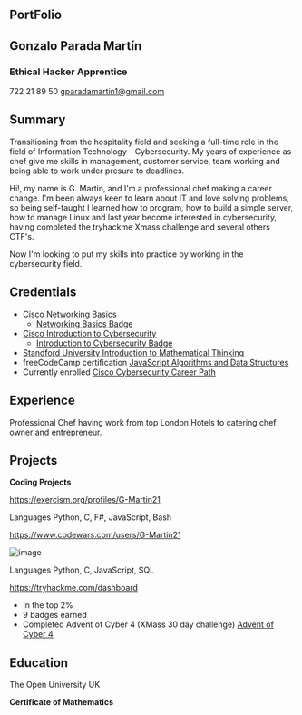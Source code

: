 <!---
**CodeWars**
![image](https://www.codewars.com/users/G-Martin21/badges/large)

**TryHackMe**
<script src="https://tryhackme.com/badge/1298142"></script>

**freeCodeCamp**
[freeCodeCamp JavaScript Certification](https://www.freecodecamp.org/certification/g_martin21/javascript-algorithms-and-data-structures)


- 👋 Hi, I’m @G-Martin21
- 👀 I’m interested in ...
- 🌱 I’m currently learning software development HTML, CSS, JavaScript, ...
- 💞️ I’m looking to collaborate on projects
- 📫 You can reach me through my email.
--->
<!---
G-Martin21/G-Martin21 is a ✨ special ✨ repository because its `README.md` (this file) appears on your GitHub profile.
You can click the Preview link to take a look at your changes.
--->
## PortFolio
## Gonzalo Parada Martín
### Ethical Hacker Apprentice
722 21 89 50 
gparadamartin1@gmail.com

## Summary

Transitioning from the hospitality field and seeking a full-time role in the field of Information Technology - Cybersecurity.
My years of experience as chef give me skills in management, customer service, team working and being able to work under presure to deadlines.

Hi!, my name is G. Martin, and I'm a professional chef making a career change. I'm been always keen to learn about IT and love solving problems, so being self-taught I learned how to program, how to build a simple server, how to manage Linux and last year become interested in cybersecurity, having completed the tryhackme Xmass challenge and several others CTF's.
	
Now I'm looking to put my skills into practice by working in the cybersecurity field.

## Credentials

- [Cisco Networking Basics](https://skillsforall.com/course/networking-devices-and-initial-configuration?userLang=en-US)
  - [Networking Basics Badge](https://www.credly.com/badges/9fa607e4-9081-48fd-8b02-51fb96fd2ec8/linked_in_profile)
- [Cisco Introduction to Cybersecurity](https://skillsforall.com/course/introduction-to-cybersecurity?userLang=en-US)
  - [Introduction to Cybersecurity Badge](https://www.credly.com/badges/065f78a0-4a42-455e-8876-effdd796c9d4/linked_in_profile)
- [Standford University Introduction to Mathematical Thinking](https://www.coursera.org/learn/mathematical-thinking)
- freeCodeCamp certification [JavaScript Algorithms and Data Structures](https://www.freecodecamp.org/certification/g_martin21/javascript-algorithms-and-data-structures)
- Currently enrolled [Cisco Cybersecurity Career Path
](https://skillsforall.com/career-path/cybersecurity?userLang=en-US)

## Experience
Professional Chef having work from top London Hotels to catering chef owner and entrepreneur.

## Projects

**Coding Projects**

https://exercism.org/profiles/G-Martin21

  Languages Python, C, F#, JavaScript, Bash
  
https://www.codewars.com/users/G-Martin21

![image](https://www.codewars.com/users/G-Martin21/badges/large)
  
  Languages Python, C, JavaScript, SQL
  
https://tryhackme.com/dashboard

- In the top 2%
- 9 badges earned
- Completed Advent of Cyber 4 (XMass 30 day challenge)
	[Advent of Cyber 4](https://tryhackme-certificates.s3-eu-west-1.amazonaws.com/THM-RTKP9HTAH4.png)

## Education

  The Open University UK

  **Certificate of Mathematics**
